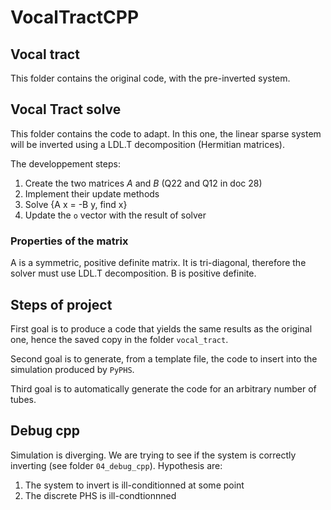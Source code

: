 # VocalTractCPP

## Vocal tract
This folder contains the original code, with the pre-inverted system.

## Vocal Tract solve
This folder contains the code to adapt. In this one, the linear sparse system
will be inverted using a LDL.T decomposition (Hermitian matrices). 


The developpement steps:
  1. Create the two matrices $A$ and $B$ (Q22 and Q12 in doc 28)
  2. Implement their update methods
  3. Solve {A x = -B y, find x}
  4. Update the `o` vector with the result of solver

### Properties of the matrix
A is a symmetric, positive definite matrix. It is tri-diagonal, therefore the
solver must use LDL.T decomposition. B is positive definite.

## Steps of project
First goal is to produce a code that yields the same results as the original
one, hence the saved copy in the folder `vocal_tract`.

Second goal is to generate, from a template file, the code to insert into the
simulation produced by `PyPHS`.

Third goal is to automatically generate the code for an arbitrary number of
tubes.


## Debug cpp
Simulation is diverging. We are trying to see if the system is correctly inverting (see folder `04_debug_cpp`). Hypothesis are:
  1. The system to invert is ill-conditionned at some point
  2. The discrete PHS is ill-condtionnned

